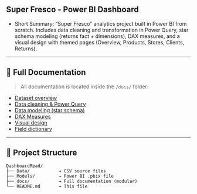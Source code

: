 ## Super Fresco - Power BI Dashboard

* Short Summary: “Super Fresco” analytics project built in Power BI from scratch. Includes data cleaning and transformation in Power Query, star schema modeling (returns fact + dimensions), DAX measures, and a visual design with themed pages (Overview, Products, Stores, Clients, Returns).

---

## 📂 Full Documentation

> All documentation is located inside the `/docs/` folder:

- [ Dataset overview](docs/01_dataset.md)  
- [ Data cleaning & Power Query](docs/02_powerquery.md)  
- [ Data modeling (star schema)](docs/03_modeling.md)  
- [ DAX Measures](docs/04_dax_measures.md)  
- [ Visual design](docs/05_visuals.md)  
- [ Field dictionary](docs/06_field_dictionary.md)  

---

## 📁 Project Structure

```plaintext
DashboardRead/
├── Data/           → CSV source files  
├── Models/         → Power BI .pbix file  
├── docs/           → Full documentation (modular)  
└── README.md       → This file